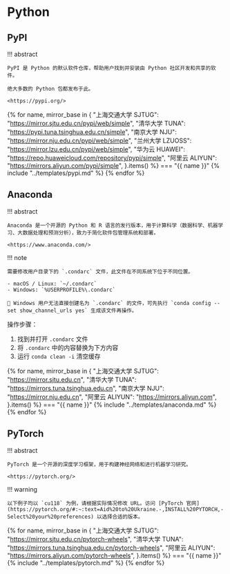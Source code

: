 # Python

## PyPI

!!! abstract

    PyPI 是 Python 的默认软件仓库，帮助用户找到并安装由 Python 社区开发和共享的软件。
    
    绝大多数的 Python 包都发布于此。

    <https://pypi.org/>

{% for name, mirror_base in {
    "上海交通大学 SJTUG": "https://mirror.sjtu.edu.cn/pypi/web/simple",
    "清华大学 TUNA": "https://pypi.tuna.tsinghua.edu.cn/simple",
    "南京大学 NJU": "https://mirror.nju.edu.cn/pypi/web/simple",
    "兰州大学 LZUOSS": "https://mirror.lzu.edu.cn/pypi/web/simple",
    "华为云 HUAWEI": "https://repo.huaweicloud.com/repository/pypi/simple",
    "阿里云 ALIYUN": "https://mirrors.aliyun.com/pypi/simple",
    }.items() %}
=== "{{ name }}"
{% include "../templates/pypi.md" %}
{% endfor %}

## Anaconda

!!! abstract

    Anaconda 是一个开源的 Python 和 R 语言的发行版本，用于计算科学（数据科学、机器学习、大数据处理和预测分析），致力于简化软件包管理系统和部署。

    <https://www.anaconda.com/>

!!! note

    需要修改用户目录下的 `.condarc` 文件，此文件在不同系统下位于不同位置。

    - macOS / Linux: `~/.condarc`
    - Windows: `%USERPROFILE%\.condarc`
    
    🧐 Windows 用户无法直接创建名为 `.condarc` 的文件，可先执行 `conda config --set show_channel_urls yes` 生成该文件再操作。

操作步骤：

1. 找到并打开 `.condarc` 文件
2. 将 `.condarc` 中的内容替换为下方内容
3. 运行 `conda clean -i` 清空缓存

{% for name, mirror_base in {
    "上海交通大学 SJTUG": "https://mirror.sjtu.edu.cn",
    "清华大学 TUNA": "https://mirrors.tuna.tsinghua.edu.cn",
    "南京大学 NJU": "https://mirror.nju.edu.cn",
    "阿里云 ALIYUN": "https://mirrors.aliyun.com",
    }.items() %}
=== "{{ name }}"
{% include "../templates/anaconda.md" %}
{% endfor %}

## PyTorch

!!! abstract

    PyTorch 是一个开源的深度学习框架，用于构建神经网络和进行机器学习研究。

    <https://pytorch.org/>

!!! warning

    以下例子均以 `cu118` 为例，请根据实际情况修改 URL。访问 [PyTorch 官网](https://pytorch.org/#:~:text=Aid%20to%20Ukraine.-,INSTALL%20PYTORCH,-Select%20your%20preferences) 以选择合适的版本。


{% for name, mirror_base in {
    "上海交通大学 SJTUG": "https://mirror.sjtu.edu.cn/pytorch-wheels",
    "清华大学 TUNA": "https://mirrors.tuna.tsinghua.edu.cn/pytorch-wheels",
    "阿里云 ALIYUN": "https://mirrors.aliyun.com/pytorch-wheels",
    }.items() %}
=== "{{ name }}"
{% include "../templates/pytorch.md" %}
{% endfor %}
